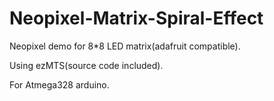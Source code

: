 # Neopixel-Matrix-Spiral-Effect

Neopixel demo for 8*8 LED matrix(adafruit compatible).

Using ezMTS(source code included).

For Atmega328 arduino.
